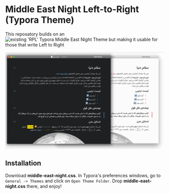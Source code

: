 # Middle East Night Left-to-Right (Typora Theme)

This reposatory builds on an ![existing 'RPL' Typora Middle East Night Theme](https://github.com/jakemkc/middle-east) but making it usable for those that write Left to Right

![demo](./media/demo.png)

## Installation

Download **middle-east-night.css**. In Typora's preferences windows, go to `General -> Themes` and click on `Open Theme Folder`. Drop **middle-east-night.css** there, and enjoy!
